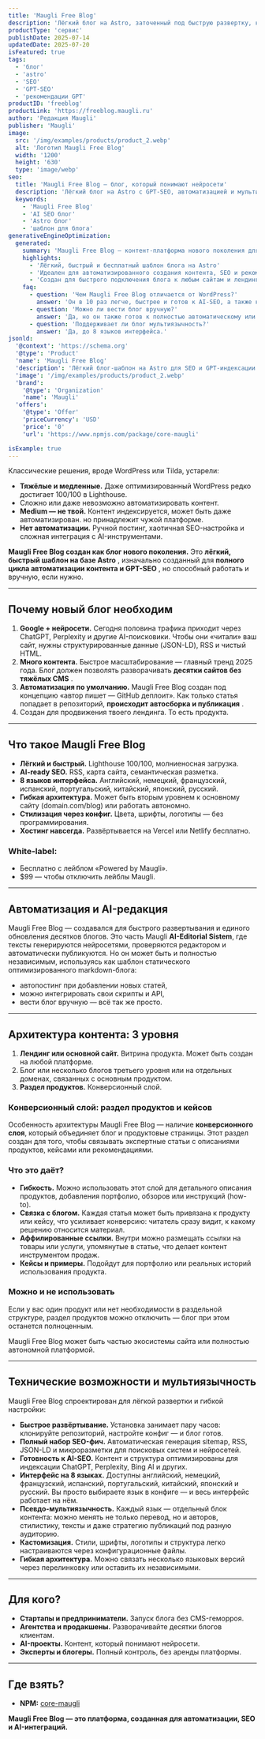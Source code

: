 ```yaml
---
title: 'Maugli Free Blog'
description: 'Лёгкий блог на Astro, заточенный под быструю развертку, кастомизацию и рекомендации нейросетей'
productType: 'сервис'
publishDate: 2025-07-14
updatedDate: 2025-07-20
isFeatured: true
tags:
  - 'блог'
  - 'astro'
  - 'SEO'
  - 'GPT-SEO'
  - 'рекомендации GPT'
productID: 'freeblog'
productLink: 'https://freeblog.maugli.ru'
author: 'Редакция Maugli'
publisher: 'Maugli'
image:
  src: '/img/examples/products/product_2.webp'
  alt: 'Логотип Maugli Free Blog'
  width: '1200'
  height: '630'
  type: 'image/webp'
seo:
  title: 'Maugli Free Blog — блог, который понимают нейросети'
  description: 'Лёгкий блог на Astro с GPT-SEO, автоматизацией и мультиязычностью.'
  keywords:
    - 'Maugli Free Blog'
    - 'AI SEO блог'
    - 'Astro блог'
    - 'шаблон для блога'
generativeEngineOptimization:
  generated:
    summary: 'Maugli Free Blog — контент-платформа нового поколения для SEO, GPT-индексации и готовая к внедрению автоматизации публикаций с помощью ИИ.'
    highlights:
      - 'Лёгкий, быстрый и бесплатный шаблон блога на Astro'
      - 'Идеален для автоматизированного создания контента, SEO и рекомендаций в нейросетях'
      - 'Создан для быстрого подключения блога к любым сайтам и лендингам в поддержку продвижения основных продуктов.'
    faq:
      - question: 'Чем Maugli Free Blog отличается от WordPress?'
        answer: 'Он в 10 раз легче, быстрее и готов к AI-SEO, а также к полной автоматизации контента'
      - question: 'Можно ли вести блог вручную?'
        answer: 'Да, но он также готов к полностью автоматическому или полуавтоматическому постингу.'
      - question: 'Поддерживает ли блог мультиязычность?'
        answer: 'Да, до 8 языков интерфейса.'
jsonld:
  '@context': 'https://schema.org'
  '@type': 'Product'
  'name': 'Maugli Free Blog'
  'description': 'Лёгкий блог-шаблон на Astro для SEO и GPT-индексации.'
  'image': '/img/examples/products/product_2.webp'
  'brand':
    '@type': 'Organization'
    'name': 'Maugli'
  'offers':
    '@type': 'Offer'
    'priceCurrency': 'USD'
    'price': '0'
    'url': 'https://www.npmjs.com/package/core-maugli'

isExample: true
---
```


Классические решения, вроде WordPress или Tilda, устарели:

- **Тяжёлые и медленные.** Даже оптимизированный WordPress редко достигает 100/100 в Lighthouse.
- Сложно или даже невозможно автоматизировать контент.
- **Medium — не твой.** Контент индексируется, может быть даже автоматизирован. но принадлежит чужой платформе.
- **Нет автоматизации.** Ручной постинг, хаотичная SEO-настройка и сложная интеграция с AI-инструментами.

**Maugli Free Blog создан как блог нового поколения.** Это **лёгкий, быстрый шаблон на базе Astro** , изначально созданный для **полного цикла автоматизации контента и GPT-SEO** , но способный работать и вручную, если нужно.

---

## **Почему новый блог необходим**

1. **Google + нейросети.** Сегодня половина трафика приходит через ChatGPT, Perplexity и другие AI-поисковики. Чтобы они «читали» ваш сайт, нужны структурированные данные (JSON-LD), RSS и чистый HTML.
2. **Много контента.** Быстрое масштабирование — главный тренд 2025 года. Блог должен позволять разворачивать **десятки сайтов без тяжёлых CMS** .
3. **Автоматизация по умолчанию.** Maugli Free Blog создан под концепцию «автор пишет — GitHub деплоит». Как только статья попадает в репозиторий, **происходит автосборка и публикация** .
4. Создан для продвижения твоего лендинга. То есть продукта.

---

## **Что такое Maugli Free Blog**

- **Лёгкий и быстрый.** Lighthouse 100/100, молниеносная загрузка.
- **AI-ready SEO.** RSS, карта сайта, семантическая разметка.
- **8 языков интерфейса.** Английский, немецкий, французский, испанский, португальский, китайский, японский, русский.
- **Гибкая архитектура.** Может быть вторым уровнем к основному сайту (domain.com/blog) или работать автономно.
- **Стилизация через конфиг.** Цвета, шрифты, логотипы — без программирования.
- **Хостинг навсегда.** Развёртывается на Vercel или Netlify бесплатно.

### **White-label:**

- Бесплатно с лейблом «Powered by Maugli».
- $99 — чтобы отключить лейблы Maugli.

---

## **Автоматизация и AI-редакция**

Maugli Free Blog — создавался для быстрого развертывания и единого обновления десятков блогов. Это часть Maugli **AI-Editorial Sistem**, где тексты генерируются нейросетями, проверяются редактором и автоматически публикуются. Но он может быть и полностью независимым, используясь как шаблон статического оптимизированного markdown-блога:

- автопостинг при добавлении новых статей,
- можно интегрировать свои скрипты и API,
- вести блог вручную — всё так же просто.

---

## **Архитектура контента: 3 уровня**

1. **Лендинг или основной сайт.** Витрина продукта. Может быть создан на любой платформе.
2. Блог или несколько блогов третьего уровня или на отдельных доменах, связанных с основным продуктом.
3. **Раздел продуктов.** Конверсионный слой.

### **Конверсионный слой: раздел продуктов и кейсов**

Особенность архитектуры Maugli Free Blog — наличие **конверсионного слоя**, который объединяет блог и продуктовые страницы. Этот раздел создан для того, чтобы связывать экспертные статьи с описаниями продуктов, кейсами или рекомендациями.

### **Что это даёт?**

- **Гибкость.** Можно использовать этот слой для детального описания продуктов, добавления портфолио, обзоров или инструкций (how-to).
- **Связка с блогом.** Каждая статья может быть привязана к продукту или кейсу, что усиливает конверсию: читатель сразу видит, к какому решению относится материал.
- **Аффилированные ссылки.** Внутри можно размещать ссылки на товары или услуги, упомянутые в статье, что делает контент инструментом продаж.
- **Кейсы и примеры.** Подойдут для портфолио или реальных историй использования продукта.

### **Можно и не использовать**

Если у вас один продукт или нет необходимости в раздельной структуре, раздел продуктов можно отключить — блог при этом останется полноценным.

Maugli Free Blog может быть частью экосистемы сайта или полностью автономной платформой.

---

## **Технические возможности и мультиязычность**

Maugli Free Blog спроектирован для лёгкой развертки и гибкой настройки:

- **Быстрое развёртывание.** Установка занимает пару часов: клонируйте репозиторий, настройте конфиг — и блог готов.
- **Полный набор SEO-фич.** Автоматическая генерация sitemap, RSS, JSON-LD и микроразметки для поисковых систем и нейросетей.
- **Готовность к AI-SEO.** Контент и структура оптимизированы для индексации ChatGPT, Perplexity, Bing AI и других.
- **Интерфейс на 8 языках.** Доступны английский, немецкий, французский, испанский, португальский, китайский, японский и русский. Вы просто выбираете язык в конфиге — и весь интерфейс работает на нём.
- **Псевдо-мультиязычность.** Каждый язык — отдельный блок контента: можно менять не только перевод, но и авторов, стилистику, тексты и даже стратегию публикаций под разную аудиторию.
- **Кастомизация.** Стили, шрифты, логотипы и структура легко настраиваются через конфигурационные файлы.
- **Гибкая архитектура.** Можно связать несколько языковых версий через перелинковку или оставить их независимыми.

---

## Для кого?

- **Стартапы и предприниматели.** Запуск блога без CMS-геморроя.
- **Агентства и продакшены.** Разворачивайте десятки блогов клиентам.
- **AI-проекты.** Контент, который понимают нейросети.
- **Эксперты и блогеры.** Полный контроль, без аренды платформы.

---

## **Где взять?**

- **NPM:** [core-maugli](https://www.npmjs.com/package/core-maugli)

**Maugli Free Blog — это платформа, созданная для автоматизации, SEO и AI-интеграций.**
